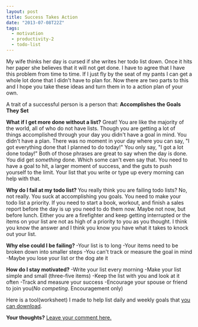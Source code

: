 ```yaml
---
layout: post
title: Success Takes Action
date: "2013-07-08T22Z"
tags:
  - motivation
  - productivity-2
  - todo-list
---
```


My wife thinks her day is cursed if she writes her todo list down. Once it hits her paper she believes that it will not get done. I have to agree that I have this problem from time to time. If I just fly by the seat of my pants I can get a whole lot done that I didn't have to plan for. Now there are two parts to this and I hope you take these ideas and turn them in to a action plan of your own.

A trait of a successful person is a person that: <strong>Accomplishes the Goals They Set</strong>

<strong>What if I get more done without a list?</strong>
Great! You are like the majority of the world, all of who do not have lists. Though you are getting a lot of things accomplished through your day you didn't have a goal in mind. You didn't have a plan. There was no moment in your day where you can say, "I got everything done that I planned to do today!" You only say, "I got a lot done today!" Both of those phrases are great to say when the day is done. You did get <em>something</em> done. Which some can't even say that. You need to have a goal to hit, a larger moment of success, and the guts to push yourself to the limit. Your list that you write or type up every morning can help with that.

<strong>Why do I fail at my todo list?
</strong>You really think you are failing todo lists? No, not really. You suck at accomplishing you goals. You need to make your todo list a priority. If you need to start a book, workout, and finish a sales report before the day is up you need to do them now. Maybe not now, but before lunch. Either you are a firefighter and keep getting interrupted or the items on your list are not as high of a priority to you as you thought. I think you know the answer and I think you know you have what it takes to knock out your list.

<strong>Why else could I be failing?
</strong>-Your list is to long
-Your items need to be broken down into smaller steps
-You can't track or measure the goal in mind
-Maybe you lose your list or the dog ate it

<strong>How do I stay motivated?
</strong>-Write your list every morning
-Make your list simple and small (three-five items)
-Keep the list with you and look at it often
-Track and measure your success
-Encourage your spouse or friend to join you(<em>No competing</em>. Encouragement only)

Here is a tool(worksheet) I made to help list daily and weekly goals that <a title="Creating Productive Moments" href="https://www.chancesmith.org/creating-productive-moments/" target="_blank">you can download</a>.

<strong>Your thoughts?</strong> <a href="#disqus_thread">Leave your comment here.</a>
